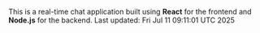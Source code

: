 This is a real-time chat application built using **React** for the frontend and **Node.js** for the backend.
Last updated: Fri Jul 11 09:11:01 UTC 2025
